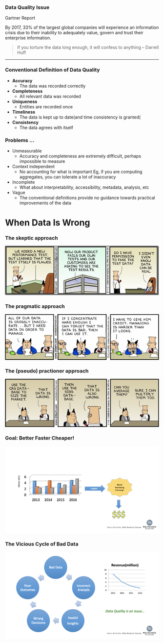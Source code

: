 ### Data Quality Issue

Gartner Report

By 2017, 33% of the largest global companies will experience an information crisis due to their inability to adequately value, govern and trust their enterprise information.

> If you torture the data long enough, it will confess to anything
> – Darrell Huff
																			
---

### Conventional Definition of Data Quality

* __Accuracy__
  * The data was recorded correctly
* __Completeness__
  * All relevant data was recorded
* __Uniqueness__
  * Entities are recorded once
* __Timeliness__
  * The data is kept up to date(and time consistency is granted(
* __Consistency__
  * The data agrees with itself

### Problems …

* Unmeasurable
  * Accuracy and completeness are extremely difficult, perhaps impossible to measure
* Context independent
  * No accounting for what is important  Eg, if you are computing aggregates, you can tolerate a lot of inaccuracy
* Incomplete
  * What about interpretability, accessibility, metadata, analysis, etc
* Vague
  * The conventional definitions provide no guidance towards practical improvements of the data

# When Data Is Wrong

### The skeptic approach

![inline](./attachments/SkepticalDW.png)

### The pragmatic approach

![inline](./attachments/pseudopractitioner.png)

### The (pseudo) practioner approach
![inline](./attachments/pseudo-practitioner.png)

### Goal: Better Faster Cheaper!

![inline 150%](./attachments/Better%20Faster%20Cheaper.png)

### The Vicious Cycle of Bad Data

![inline](./attachments/data%20quality%20issues.png)